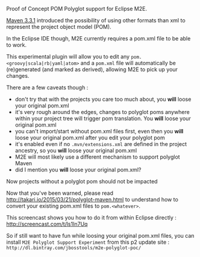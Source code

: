 Proof of Concept POM Polyglot support for Eclipse M2E.

[Maven 3.3.1](http://takari.io/2015/03/19/polyglot-maven.html) introduced the possibility of using other formats than xml to represent the project object model (POM).

In the Eclipse IDE though, M2E currently requires a pom.xml file to be able to work.

This experimental plugin will allow you to edit any `pom.<groovy|scala|rb|yaml|atom>` and a `pom.xml` file will automatically be (re)generated (and marked as derived), allowing M2E to pick up your changes.

There are a few caveats though :

- don't try that with the projects you care too much about, you **will** loose your original pom.xml
- it's very rough around the edges, changes to polyglot poms anywhere within your project tree will trigger pom translation. You **will** loose your original pom.xml
- you can't import/start without pom.xml files first, even then you **will** loose your original pom.xml after you edit your polyglot pom
- it's enabled even if no `.mvn/extensions.xml` are defined in the project ancestry, so you **will** loose your original pom.xml
- M2E will most likely use a different mechanism to support polyglot Maven
- did I mention you **will** loose your original pom.xml?

Now projects without a polyglot pom should not be impacted

Now that you've been warned, please read http://takari.io/2015/03/21/polyglot-maven.html to understand how to convert your existing pom.xml files to `pom.<whatever>`.

This screencast shows you how to do it from within Eclipse directly : http://screencast.com/t/ls1In7Uq

So if still want to have fun while loosing your original pom.xml files, you can install `M2E Polyglot Support Experiment` from this p2 update site : `http://dl.bintray.com/jbosstools/m2e-polyglot-poc/`
